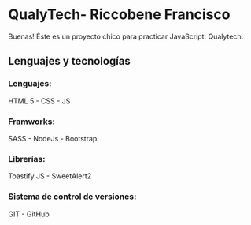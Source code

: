 # **QualyTech- Riccobene Francisco**

Buenas! Éste es un proyecto chico para practicar JavaScript. Qualytech.

## Lenguajes y tecnologías

### Lenguajes:

HTML 5 - CSS - JS

### Framworks:

SASS - NodeJs - Bootstrap

### Librerías:

Toastify JS - SweetAlert2

### Sistema de control de versiones:

GIT - GitHub
